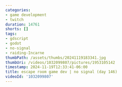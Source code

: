 ```yaml
---
categories:
- game development
- twitch
duration: 14761
shorts: []
tags:
- gdscript
- godot
- no-signal
- raiding-Incarne
thumbPath: /assets/thumbs/20241119183341.jpg
thumbUri: /videos/1032099807/pictures/1953105142
timestamp: 2024-11-19T12:33:41-06:00
title: escape room game dev | no signal (day 146)
videoId: '1032099807'
---
```

